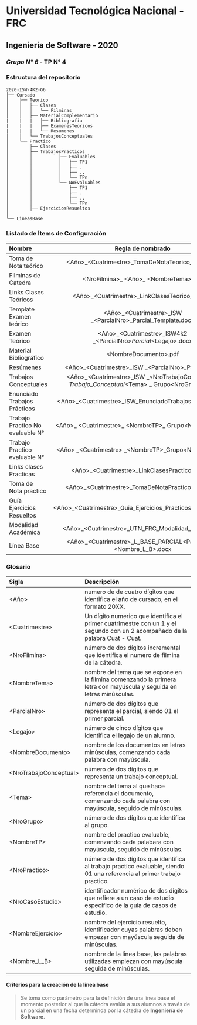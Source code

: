 # Universidad Tecnológica Nacional - FRC
## Ingenieria de Software - 2020
### *Grupo N° 6* - TP N° 4

### Estructura del repositorio

```
2020-ISW-4K2-G6
├── Cursado
│    ├── Teorico
│    │   ├── Clases
│    │   │   └── Filminas
│    │   ├── MaterialComplementario
|    |   |   ├── Bibliografia
|    |   |   ├── ExamenesTeoricos
|    |   |   └── Resumenes
│    │   └── TrabajosConceptuales 
│    └── Practico
│        ├── Clases
│        ├── TrabajosPracticos
│        │          ├── Evaluables
│        │          │   ├── TP1
│        │          │   ├── .
│        │          │   ├── ..
│        │          │   └── TPn
│        │          └── NoEvaluables
│        │              ├── TP1
│        │              ├── .
│        │              ├── ..
│        │              └── TPn
│        │── EjerciciosResueltos
│        
└── LineasBase

```

### Listado de Ítems de Configuración

| Nombre  | Regla de nombrado  | Ubicación física |
| :------------ |:---------------:| -----:|
| Toma de Nota teórico | \<Año>_\<Cuatrimestre>_TomaDeNotaTeorico_ISW.docx | /Cursado/Teórico/Clases
| Filminas de Catedra | \<NroFilmina>_ \<Año>_ \<NombreTema>.pdf | /Cursado/Teórico/Clases/Filminas
| Links Clases Teóricos | \<Año>_\<Cuatrimestre>_LinkClasesTeorico_ISW.txt | /Cursado/Teórico/Clases
| Template Examen teórico | \<Año>_\<Cuatrimestre>_ISW _\<ParcialNro>_Parcial_Template.docx | /Cursado/Teórico/MaterialComplementario/ExamenesTeoricos
| Examen Teórico | \<Año>_\<Cuatrimestre>_ISW4k2 _\<ParcialNro>_Parcial_\<Legajo>.docx | /Cursado/Teórico/MaterialComplementario/ExamenesTeoricos
| Material Bibliográfico | \<NombreDocumento>.pdf | /Cursado/Teórico/MaterialComplementario/Bibliografía
| Resúmenes | \<Año>_\<Cuatrimestre>_ISW _\<ParcialNro>_Parcial.docx | /Cursado/Teórico/MaterialComplementario/Resúmenes
| Trabajos Conceptuales | \<Año>_\<Cuatrimestre>_ISW _\<NroTrabajoConceptual> _Trabajo_Conceptual_\<Tema> _ Grupo\<NroGrupo>.pdf | /Cursado/Teórico/TrabajosConceptuales
| Enunciado Trabajos Prácticos | \<Año>_\<Cuatrimestre>_ISW_EnunciadoTrabajosPracticos.pdf |/Cursado/Practico/TrabajosPracticos
| Trabajo Practico No evaluable N° | \<Año>_ \<Cuatrimestre>_ \<NombreTP>_ Grupo\<NroGrupo>.pdf | /Cursado/Practico/TrabajosPracticos/NoEvaluables/TPN°
| Trabajo Practico evaluable N° | \<Año> _\<Cuatrimestre> _\<NombreTP>_Grupo\<NroGrupo>.pdf | /Cursado/Practico/TrabajosPracticos/Evaluables/TPN°
| Links clases Practicas | \<Año>_\<Cuatrimestre>_LinkClasesPractico_ISW.txt | /Cursado/Practico/Clases
| Toma de Nota practico | \<Año>_\<Cuatrimestre>_TomaDeNotaPractico_ISW.docx | /Cursado/Practico/Clases
| Guía Ejercicios Resueltos | \<Año>_\<Cuatrimestre>_Guia_Ejercicios_Practicos_Resueltos.pdf | /Cursado/Practico/EjerciciosResueltos
| Modalidad Académica | \<Año>_\<Cuatrimestre>_UTN_FRC_Modalidad_Ing_SW.pdf | /
| Línea Base | \<Año>_\<Cuatrimestre>_L_BASE_PARCIAL\<ParcialNro>\<Nombre_L_B>.docx | /LineasBase

### Glosario

| Sigla  | Descripción |
| :------------ | :-----|
| \<Año\> | numero de de cuatro dígitos que identifica el año de cursado, en el formato 20XX.
| \<Cuatrimestre\> | Un dígito numerico que identifica el primer cuatrimestre con un 1 y el segundo con un 2 acompañado de la palabra Cuat - Cuat.
| \<NroFilmina\> | número de dos dígitos incremental que identifica el numero de filmina de la cátedra.
| \<NombreTema\> | nombre del tema que se expone en la filmina comenzando la primera letra con mayúscula y seguida en letras minúsculas.
| \<ParcialNro\> | número de dos dígitos que representa el parcial, siendo 01 el primer parcial.
| \<Legajo\> | número de cinco dígitos que identifica el legajo de un alumno.
| \<NombreDocumento\> | nombre de los documentos en letras minúsculas, comenzando cada palabra con mayúscula.
| \<NroTrabajoConceptual\> | número de dos dígitos que representa un trabajo conceptual.
| \<Tema\> | nombre del tema al que hace referencia el documento, comenzando cada palabra con mayúscula, seguido de minúsculas.
| \<NroGrupo\> | número de dos dígitos que identifica al grupo.
| \<NombreTP\> | nombre del practico evaluable, comenzando cada palabara con mayúscula, seguido de minúsculas.
| \<NroPractico\> | número de dos dígitos que identifica al trabajo practico evaluable, siendo 01 una referencia al primer trabajo practico.
| \<NroCasoEstudio\> | identificador numérico de dos dígitos que refiere a un caso de estudio especifico de la guia de casos de estudio.
| \<NombreEjercicio\> | nombre del ejercicio resuelto, identificador cuyas palabras deben empezar con mayúscula seguida de minúsculas.
| \<Nombre_L_B\> | nombre de la linea base, las palabras utilizadas empiezan con mayúscula seguida de minúsculas.


#### Criterios para la creación de la linea base

>Se toma como parámetro para la definición de una línea base el momento posterior al que la cátedra evalúa a sus alumnos a través de un parcial en una fecha determinda por la cátedra de **Ingeniería de Software**.

